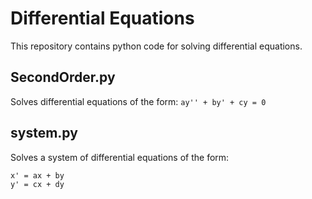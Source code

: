 # Differential Equations

This repository contains python code for solving differential equations.

## SecondOrder.py
Solves differential equations of the form:
`ay'' + by' + cy = 0`

## system.py
Solves a system of differential equations of the form:
```
x' = ax + by
y' = cx + dy
```

